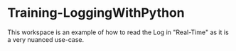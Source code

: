 # Training-LoggingWithPython
This workspace is an example of how to read the Log in "Real-Time" as it is a very nuanced use-case.
